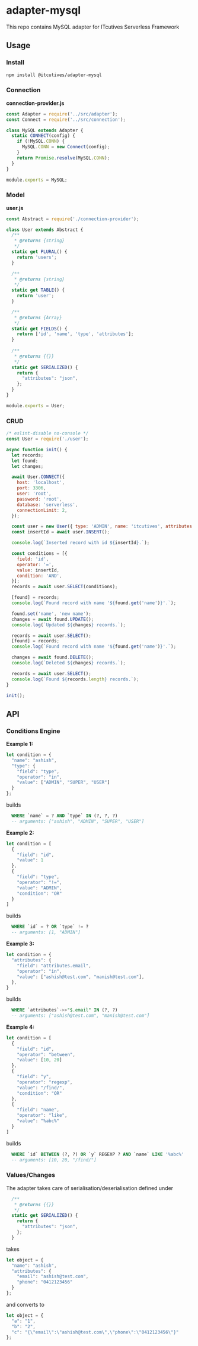 # adapter-mysql
This repo contains MySQL adapter for ITcutives Serverless Framework

## Usage

### Install

```bash
npm install @itcutives/adapter-mysql
```

### Connection

**connection-provider.js**

```javascript
const Adapter = require('../src/adapter');
const Connect = require('../src/connection');

class MySQL extends Adapter {
  static CONNECT(config) {
    if (!MySQL.CONN) {
      MySQL.CONN = new Connect(config);
    }
    return Promise.resolve(MySQL.CONN);
  }
}

module.exports = MySQL;
```

### Model

**user.js**

```javascript
const Abstract = require('./connection-provider');

class User extends Abstract {
  /**
   * @returns {string}
   */
  static get PLURAL() {
    return 'users';
  }

  /**
   * @returns {string}
   */
  static get TABLE() {
    return 'user';
  }

  /**
   * @returns {Array}
   */
  static get FIELDS() {
    return ['id', 'name', 'type', 'attributes'];
  }
  
  /**
   * @returns {{}}
   */
  static get SERIALIZED() {
    return {
      "attributes": "json",
    };
  }
}

module.exports = User;
```

### CRUD

```javascript
/* eslint-disable no-console */
const User = require('./user');

async function init() {
  let records;
  let found;
  let changes;

  await User.CONNECT({
    host: 'localhost',
    port: 3306,
    user: 'root',
    password: 'root',
    database: 'serverless',
    connectionLimit: 2,
  });

  const user = new User({ type: 'ADMIN', name: 'itcutives', attributes: { phone: '1234-5678' } });
  const insertId = await user.INSERT();

  console.log(`Inserted record with id ${insertId}.`);

  const conditions = [{
    field: 'id',
    operator: '=',
    value: insertId,
    condition: 'AND',
  }];
  records = await user.SELECT(conditions);

  [found] = records;
  console.log(`Found record with name '${found.get('name')}'.`);

  found.set('name', 'new name');
  changes = await found.UPDATE();
  console.log(`Updated ${changes} records.`);

  records = await user.SELECT();
  [found] = records;
  console.log(`Found record with name '${found.get('name')}'.`);

  changes = await found.DELETE();
  console.log(`Deleted ${changes} records.`);

  records = await user.SELECT();
  console.log(`Found ${records.length} records.`);
}

init();
```

## API

### Conditions Engine

**Example 1:**

```js
let condition = {
  "name": "ashish",
  "type": {
    "field": "type",
    "operator": "in",
    "value": ["ADMIN", "SUPER", "USER"]
  }
};
```

builds

```sql
  WHERE `name` = ? AND `type` IN (?, ?, ?)
  -- arguments: ["ashish", "ADMIN", "SUPER", "USER"]
```

**Example 2:**

```js
let condition = [
  {
    "field": "id",
    "value": 1
  },
  {
    "field": "type",
    "operator": "!=",
    "value": "ADMIN",
    "condition": "OR"
  }
] 
```

builds

```sql
  WHERE `id` = ? OR `type` != ?
  -- arguments: [1, "ADMIN"]
```

**Example 3:**

```js
let condition = {
  "attributes": {
    "field": "attributes.email",
    "operator": "in",
    "value": ["ashish@test.com", "manish@test.com"],
  },
}
```

builds

```sql
  WHERE `attributes`->>"$.email" IN (?, ?)
  -- arguments: ["ashish@test.com", "manish@test.com"]
```

**Example 4:**

```js
let condition = [
  {
    "field": "id",
    "operator": "between",
    "value": [10, 20]
  },
  {
    "field": "y",
    "operator": "regexp",
    "value": "/find/",
    "condition": "OR"
  },
  {
    "field": "name",
    "operator": "like",
    "value": "%abc%"
  }
]
```

builds

```sql
  WHERE `id` BETWEEN (?, ?) OR `y` REGEXP ? AND `name` LIKE '%abc%'
  -- arguments: [10, 20, "/find/"]
```

### Values/Changes

The adapter takes care of serialisation/deserialisation defined under

```js
  /**
   * @returns {{}}
   */
  static get SERIALIZED() {
    return {
      "attributes": "json",
    };
  }
```

takes

```js
let object = {
  "name": "ashish",
  "attributes": {
    "email": "ashish@test.com",
    "phone": "0412123456"
  }
};
```

and converts to

```js
let object = {
  "a": "1",
  "b": "2",
  "c": "{\"email\":\"ashish@test.com\",\"phone\":\"0412123456\"}"
};
```
